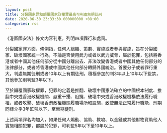 ```yaml
---
layout: post
title: 分裂國家罪和顛覆國家政權罪最高可判處無期徒刑
date: 2020-06-30 23:33:30.000000000 +08:00
categories: rss
---
```


《港區國安法》條文内容刊憲，列明四項罪行和處罰。

分裂國家罪方面，條例指，任何人組織、策劃、實施或者參與實施，旨在分裂國家、破壞國家統一行為，不論是否使用武力或者以武力威脅，屬於犯罪，包括將香港或者中國其他任何部分從中國分離出去、非法改變香港或者中國其他任何部分的法律部分，或者將香港或中國其他任何部分轉歸外國統治。首要分子或者罪行重大，判處無期徒刑或者10年以上有期徒刑，積極參加的判3年以上10年以下監禁，其他參加則判監3年以下。

至於顛覆國家政權罪，犯罪的定義是推翻、破壞中國憲法確立的中國根本制度、推翻中央或香港政權機關、嚴重干擾、阻撓、破壞中央或香港政權機構依法履行職權，或者攻擊、破壞香港政權機關履職場所和設施，致使無法正常履行職能，刑期同樣介乎3年監禁以下，至無期徒刑。

上述兩項罪名均加入，如果任何人煽動、協助、教唆、以金錢或其他財物資助他人實施相關犯罪，都屬於犯罪，可判監5年以下至10年以上。
